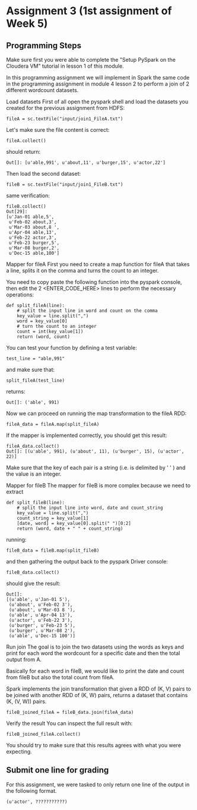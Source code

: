 # Assignment 3 (1st assignment of Week 5)

## Programming Steps

Make sure first you were able to complete the "Setup PySpark on the Cloudera VM" tutorial in lesson 1 of this module.

In this programming assignment we will implement in Spark the same code in the programming assignment in module 4 lesson 2 to perform a join of 2 different wordcount datasets.

Load datasets
First of all open the pyspark shell and load the datasets you created for the previous assignment from HDFS:
```
fileA = sc.textFile("input/join1_FileA.txt")
```
Let's make sure the file content is correct:
```
fileA.collect()
```
should return:
```
Out[]: [u'able,991', u'about,11', u'burger,15', u'actor,22']
```
Then load the second dataset:
```
fileB = sc.textFile("input/join1_FileB.txt")
```
same verification:
```
fileB.collect()
Out[29]: 
[u'Jan-01 able,5',
 u'Feb-02 about,3',
 u'Mar-03 about,8 ',
 u'Apr-04 able,13',
 u'Feb-22 actor,3',
 u'Feb-23 burger,5',
 u'Mar-08 burger,2',
 u'Dec-15 able,100']
```

Mapper for fileA
First you need to create a map function for fileA that takes a line, splits it on the comma and turns the count to an integer.

You need to copy paste the following function into the pyspark console, then edit the 2 <ENTER_CODE_HERE> lines to perform the necessary operations:
```
def split_fileA(line):
    # split the input line in word and count on the comma
    key_value = line.split(",")
    word = key_value[0]
    # turn the count to an integer  
    count = int(key_value[1])
    return (word, count)
```
You can test your function by defining a test variable:
```
test_line = "able,991"
```
and make sure that:
```
split_fileA(test_line)
```
returns:
```
Out[]: ('able', 991)
```
Now we can proceed on running the map transformation to the fileA RDD:

```
fileA_data = fileA.map(split_fileA)
```
If the mapper is implemented correctly, you should get this result:
```
fileA_data.collect()
Out[]: [(u'able', 991), (u'about', 11), (u'burger', 15), (u'actor', 22)]
```
Make sure that the key of each pair is a string (i.e. is delimited by ' ' ) and the value is an integer.

Mapper for fileB
The mapper for fileB is more complex because we need to extract
```
def split_fileB(line):
    # split the input line into word, date and count_string
    key_value = line.split(",")
    count_string = key_value[1]
    [date, word] = key_value[0].split(" ")[0:2]
    return (word, date + " " + count_string)
 ```
running:
```
fileB_data = fileB.map(split_fileB)
```
and then gathering the output back to the pyspark Driver console:
```
fileB_data.collect()
```
should give the result:
```
Out[]: 
[(u'able', u'Jan-01 5'),
 (u'about', u'Feb-02 3'),
 (u'about', u'Mar-03 8 '),
 (u'able', u'Apr-04 13'),
 (u'actor', u'Feb-22 3'),
 (u'burger', u'Feb-23 5'),
 (u'burger', u'Mar-08 2'),
 (u'able', u'Dec-15 100')]
```
Run join
The goal is to join the two datasets using the words as keys and print for each word the wordcount for a specific date and then the total output from A.

Basically for each word in fileB, we would like to print the date and count from fileB but also the total count from fileA.

Spark implements the join transformation that given a RDD of (K, V) pairs to be joined with another RDD of (K, W) pairs, returns a dataset that contains (K, (V, W)) pairs.
```
fileB_joined_fileA = fileB_data.join(fileA_data)
```

Verify the result
You can inspect the full result with:
```
fileB_joined_fileA.collect()
```
You should try to make sure that this results agrees with what you were expecting.

## Submit one line for grading
For this assignment, we were tasked to only return one line of the output in the following format.
```
(u'actor', ???????????)
```